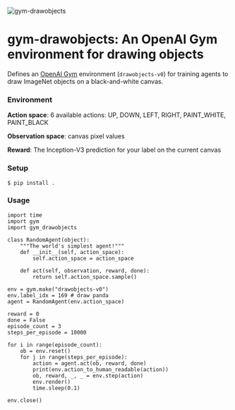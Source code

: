 ![gym-drawobjects](http://i.imgur.com/tscQqFy.gif)

# gym-drawobjects: An OpenAI Gym environment for drawing objects

Defines an [OpenAI Gym](https://gym.openai.com/) environment (`drawobjects-v0`) for training agents to draw ImageNet objects on a black-and-white canvas. 

### Environment

__Action space__: 6 available actions: UP, DOWN, LEFT, RIGHT, PAINT_WHITE, PAINT_BLACK

__Observation space__: canvas pixel values

__Reward__: The Inception-V3 prediction for your label on the current canvas

### Setup

```
$ pip install .
```

### Usage

```
import time
import gym
import gym_drawobjects

class RandomAgent(object):
    """The world's simplest agent!"""
    def __init__(self, action_space):
        self.action_space = action_space

    def act(self, observation, reward, done):
        return self.action_space.sample()

env = gym.make("drawobjects-v0")
env.label_idx = 169 # draw panda
agent = RandomAgent(env.action_space)

reward = 0
done = False
episode_count = 3
steps_per_episode = 10000

for i in range(episode_count):
    ob = env.reset()
    for j in range(steps_per_episode):
        action = agent.act(ob, reward, done)
        print(env.action_to_human_readable(action))
        ob, reward, _, _ = env.step(action)
        env.render()
        time.sleep(0.1)

env.close()
```
